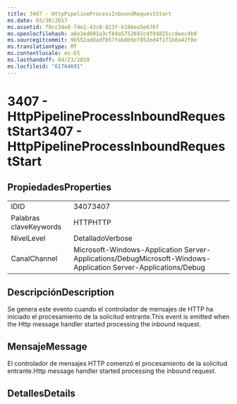 ```yaml
---
title: 3407 - HttpPipelineProcessInboundRequestStart
ms.date: 03/30/2017
ms.assetid: f9cc34e8-f4e1-43c8-823f-6186ee5e676f
ms.openlocfilehash: a6e2ed601a3cf84a5752692cdf04825cc8eec4b0
ms.sourcegitcommit: 9b552addadfb57fab0b9e7852ed4f1f1b8a42f8e
ms.translationtype: MT
ms.contentlocale: es-ES
ms.lasthandoff: 04/23/2019
ms.locfileid: "61764691"
---
```

# <a name="3407---httppipelineprocessinboundrequeststart"></a><span data-ttu-id="9fa22-102">3407 - HttpPipelineProcessInboundRequestStart</span><span class="sxs-lookup"><span data-stu-id="9fa22-102">3407 - HttpPipelineProcessInboundRequestStart</span></span>
## <a name="properties"></a><span data-ttu-id="9fa22-103">Propiedades</span><span class="sxs-lookup"><span data-stu-id="9fa22-103">Properties</span></span>  
  
|||  
|-|-|  
|<span data-ttu-id="9fa22-104">ID</span><span class="sxs-lookup"><span data-stu-id="9fa22-104">ID</span></span>|<span data-ttu-id="9fa22-105">3407</span><span class="sxs-lookup"><span data-stu-id="9fa22-105">3407</span></span>|  
|<span data-ttu-id="9fa22-106">Palabras clave</span><span class="sxs-lookup"><span data-stu-id="9fa22-106">Keywords</span></span>|<span data-ttu-id="9fa22-107">HTTP</span><span class="sxs-lookup"><span data-stu-id="9fa22-107">HTTP</span></span>|  
|<span data-ttu-id="9fa22-108">Nivel</span><span class="sxs-lookup"><span data-stu-id="9fa22-108">Level</span></span>|<span data-ttu-id="9fa22-109">Detallado</span><span class="sxs-lookup"><span data-stu-id="9fa22-109">Verbose</span></span>|  
|<span data-ttu-id="9fa22-110">Canal</span><span class="sxs-lookup"><span data-stu-id="9fa22-110">Channel</span></span>|<span data-ttu-id="9fa22-111">Microsoft-Windows-Application Server-Applications/Debug</span><span class="sxs-lookup"><span data-stu-id="9fa22-111">Microsoft-Windows-Application Server-Applications/Debug</span></span>|  
  
## <a name="description"></a><span data-ttu-id="9fa22-112">Descripción</span><span class="sxs-lookup"><span data-stu-id="9fa22-112">Description</span></span>  
 <span data-ttu-id="9fa22-113">Se genera este evento cuando el controlador de mensajes de HTTP ha iniciado el procesamiento de la solicitud entrante.</span><span class="sxs-lookup"><span data-stu-id="9fa22-113">This event is emitted when the Http message handler started processing the inbound request.</span></span>  
  
## <a name="message"></a><span data-ttu-id="9fa22-114">Mensaje</span><span class="sxs-lookup"><span data-stu-id="9fa22-114">Message</span></span>  
 <span data-ttu-id="9fa22-115">El controlador de mensajes HTTP comenzó el procesamiento de la solicitud entrante.</span><span class="sxs-lookup"><span data-stu-id="9fa22-115">Http message handler started processing the inbound request.</span></span>  
  
## <a name="details"></a><span data-ttu-id="9fa22-116">Detalles</span><span class="sxs-lookup"><span data-stu-id="9fa22-116">Details</span></span>
